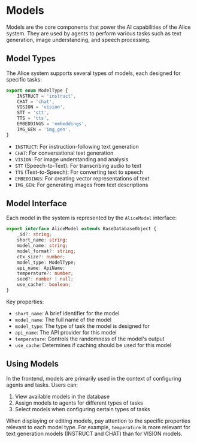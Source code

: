 # Models

Models are the core components that power the AI capabilities of the Alice system. They are used by agents to perform various tasks such as text generation, image understanding, and speech processing.

## Model Types

The Alice system supports several types of models, each designed for specific tasks:

```typescript
export enum ModelType {
    INSTRUCT = 'instruct',
    CHAT = 'chat',
    VISION = 'vision',
    STT = 'stt',
    TTS = 'tts',
    EMBEDDINGS = 'embeddings',
    IMG_GEN = 'img_gen',
}
```

- `INSTRUCT`: For instruction-following text generation
- `CHAT`: For conversational text generation
- `VISION`: For image understanding and analysis
- `STT` (Speech-to-Text): For transcribing audio to text
- `TTS` (Text-to-Speech): For converting text to speech
- `EMBEDDINGS`: For creating vector representations of text
- `IMG_GEN`: For generating images from text descriptions

## Model Interface

Each model in the system is represented by the `AliceModel` interface:

```typescript
export interface AliceModel extends BaseDatabaseObject {
    _id?: string;
    short_name: string;
    model_name: string;
    model_format?: string;
    ctx_size?: number;
    model_type: ModelType;
    api_name: ApiName;
    temperature?: number;
    seed?: number | null;
    use_cache?: boolean;
}
```

Key properties:
- `short_name`: A brief identifier for the model
- `model_name`: The full name of the model
- `model_type`: The type of task the model is designed for
- `api_name`: The API provider for this model
- `temperature`: Controls the randomness of the model's output
- `use_cache`: Determines if caching should be used for this model

## Using Models

In the frontend, models are primarily used in the context of configuring agents and tasks. Users can:

1. View available models in the database
2. Assign models to agents for different types of tasks
3. Select models when configuring certain types of tasks

When displaying or editing models, pay attention to the specific properties relevant to each model type. For example, `temperature` is more relevant for text generation models (INSTRUCT and CHAT) than for VISION models.